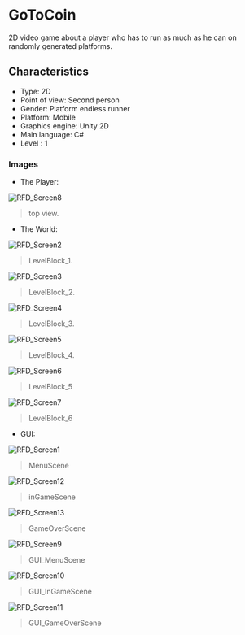 # GoToCoin
2D video game about a player who has to run as much as he can on randomly generated platforms.

## Characteristics
- Type: 2D
- Point of view: Second person
- Gender: Platform endless runner
- Platform: Mobile
- Graphics engine: Unity 2D
- Main language: C#
- Level : 1

### Images
- The Player:  

![RFD_Screen8](https://user-images.githubusercontent.com/42262419/71552345-399d5900-29c9-11ea-908c-85145a9d1a53.PNG)
  > top view.
 
- The World: 

![RFD_Screen2](https://user-images.githubusercontent.com/42262419/71552350-56399100-29c9-11ea-9171-64b4a8ea5601.PNG)
  > LevelBlock_1.
  
![RFD_Screen3](https://user-images.githubusercontent.com/42262419/71552352-65204380-29c9-11ea-82c6-c87d70c20db5.PNG)
  > LevelBlock_2.

![RFD_Screen4](https://user-images.githubusercontent.com/42262419/71552355-71a49c00-29c9-11ea-847d-58885107acda.PNG)
  > LevelBlock_3.
 
![RFD_Screen5](https://user-images.githubusercontent.com/42262419/71552358-7e28f480-29c9-11ea-9581-fff8ff9230d4.PNG)
  > LevelBlock_4.
  
![RFD_Screen6](https://user-images.githubusercontent.com/42262419/71552359-88e38980-29c9-11ea-870c-156c5f67e31d.PNG)
  > LevelBlock_5
  
![RFD_Screen7](https://user-images.githubusercontent.com/42262419/71552365-97ca3c00-29c9-11ea-80af-3107c11f7603.PNG)
  > LevelBlock_6

- GUI:

![RFD_Screen1](https://user-images.githubusercontent.com/42262419/71552367-b29cb080-29c9-11ea-9bd2-10737d024264.PNG)
  > MenuScene
  
![RFD_Screen12](https://user-images.githubusercontent.com/42262419/71552395-8afa1800-29ca-11ea-9db2-f2dee4011e9f.PNG)
  > inGameScene
  
![RFD_Screen13](https://user-images.githubusercontent.com/42262419/71552403-a9601380-29ca-11ea-8e5c-8af27edfe715.PNG)
  > GameOverScene
  
![RFD_Screen9](https://user-images.githubusercontent.com/42262419/71552371-c3e5bd00-29c9-11ea-82f7-94f26745f6ce.PNG)
  > GUI_MenuScene
  
![RFD_Screen10](https://user-images.githubusercontent.com/42262419/71552373-d2cc6f80-29c9-11ea-9bde-f0d627c85bca.PNG)
  > GUI_InGameScene
 
![RFD_Screen11](https://user-images.githubusercontent.com/42262419/71552374-de1f9b00-29c9-11ea-9d82-b2a9d8f9d0f0.PNG)
  > GUI_GameOverScene
  



